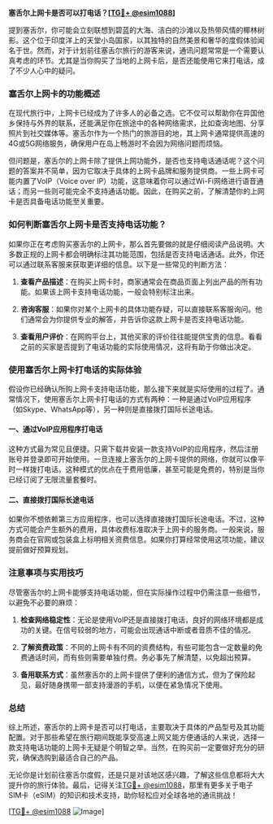 **塞舌尔上网卡是否可以打电话？[[TG💪+ @esim1088](https://t.me/s/esim1088)]**

提到塞舌尔，你可能会立刻联想到碧蓝的大海、洁白的沙滩以及热带风情的椰林树影。这个位于印度洋上的天堂小岛国家，以其独特的自然美景和奢华的度假体验闻名于世。然而，对于计划前往塞舌尔旅行的游客来说，通讯问题常常是一个需要认真考虑的环节。尤其是当你购买了当地的上网卡后，是否还能使用它来打电话，成了不少人心中的疑问。

### 塞舌尔上网卡的功能概述

在现代旅行中，上网卡已经成为了许多人的必备之选。它不仅可以帮助你在异国他乡保持与外界的联系，还能满足你在旅途中的各种网络需求，比如查询地图、分享照片到社交媒体等。塞舌尔作为一个热门的旅游目的地，其上网卡通常提供高速的4G或5G网络服务，确保用户在岛上畅游时不会因为网络问题而烦恼。

但问题是，塞舌尔的上网卡除了提供上网功能外，是否也支持电话通话呢？这个问题的答案并不简单，因为它取决于具体的上网卡品牌和服务提供商。一些上网卡可能内置了VoIP（Voice over IP）功能，这意味着你可以通过Wi-Fi网络进行语音通话；而另一些则可能完全不支持通话功能。因此，在购买之前，了解清楚你的上网卡是否具备电话功能至关重要。

### 如何判断塞舌尔上网卡是否支持电话功能？

如果你正在考虑购买塞舌尔的上网卡，那么首先要做的就是仔细阅读产品说明。大多数正规的上网卡都会明确标注其功能范围，包括是否支持电话通话。此外，你还可以通过联系客服来获取更详细的信息。以下是一些常见的判断方法：

1. **查看产品描述**：在购买上网卡时，商家通常会在商品页面上列出产品的所有功能。如果该上网卡支持电话功能，一般会特别标注出来。
   
2. **咨询客服**：如果你对某个上网卡的具体功能存疑，可以直接联系客服询问。他们通常会为你提供专业的解答，并告诉你这款上网卡是否支持电话功能。

3. **查看用户评价**：在网购平台上，其他买家的评价往往能提供宝贵的信息。看看之前的买家是否提到了电话功能的实际使用情况，这将有助于你做出决定。

### 使用塞舌尔上网卡打电话的实际体验

假设你已经确认所购上网卡支持电话功能，那么接下来就是实际使用的过程了。通常情况下，使用塞舌尔上网卡打电话的方式有两种：一种是通过VoIP应用程序（如Skype、WhatsApp等），另一种则是直接拨打国际长途电话。

#### 一、通过VoIP应用程序打电话

这种方式最为常见且便捷。只需下载并安装一款支持VoIP的应用程序，然后注册账号并登录即可开始使用。一旦连接上塞舌尔的上网卡提供的网络，你就可以像平时一样拨打电话。这种模式的优点在于费用低廉，甚至可能是免费的，特别是当你已经订阅了无限流量套餐时。

#### 二、直接拨打国际长途电话

如果你不想依赖第三方应用程序，也可以选择直接拨打国际长途电话。不过，这种方式可能会产生额外的费用，具体收费标准取决于上网卡的服务商。一般来说，服务商会在官网或包装盒上标明相关资费信息。如果你打算经常使用这项功能，建议提前做好预算规划。

### 注意事项与实用技巧

尽管塞舌尔的上网卡能够支持电话功能，但在实际操作过程中仍需注意一些细节，以避免不必要的麻烦：

1. **检查网络稳定性**：无论是使用VoIP还是直接拨打电话，良好的网络环境都是成功的关键。在信号较弱的地方，可能会出现通话中断或者音质不佳的情况。

2. **了解资费政策**：不同的上网卡有不同的资费结构，有些可能包含一定数量的免费通话时间，而有些则需要单独付费。务必事先了解清楚，以免超出预算。

3. **备用联系方式**：虽然塞舌尔的上网卡提供了便利的通信方式，但为了保险起见，最好随身携带一部支持漫游的手机，以便在紧急情况下使用。

### 总结

综上所述，塞舌尔的上网卡是否可以打电话，主要取决于具体的产品型号及其功能配置。对于那些希望在旅行期间既能享受高速上网又能方便通话的人来说，选择一款支持电话功能的上网卡无疑是个明智之举。当然，在购买前一定要做好充分的研究，确保选购到最适合自己的产品。

无论你是计划前往塞舌尔度假，还是只是对该地区感兴趣，了解这些信息都将大大提升你的旅行体验。最后，记得关注[TG💪+ @esim1088](https://t.me/s/esim1088)，那里有更多关于电子SIM卡（eSIM）的知识和技术支持，助你轻松应对全球各地的通讯挑战！

[[TG💪+ @esim1088](https://t.me/s/esim1088) ![Image](https://i.postimg.cc/4NQfJmqS/Snipaste-2025-05-13-00-14-12.png)]